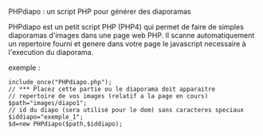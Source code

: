 PHPdiapo : un script PHP pour générer des diaporamas



PHPdiapo est un petit script PHP (PHP4) qui permet de faire de simples diaporamas d'images dans une page web PHP. Il scanne automatiquement un repertoire fourni et genere dans votre page le javascript necessaire à l'execution du diaporama. 

exemple :
    
    include_once("PHPdiapo.php");
    // *** Placez cette partie ou le diaporama doit apparaitre 
    // repertoire de vos images (relatif a la page en cours) 
    $path="images/diapo1";
    // id du diapo (sera utilisé pour le dom) sans caracteres speciaux 
    $iddiapo="exemple_1";
    $d=new PHPdiapo($path,$iddiapo);
    

  